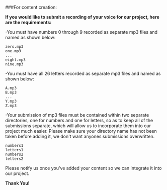###For content creation:

**If you would like to submit a recording of your voice for our project, here are the requirements:**

-You must have numbers 0 through 9 recorded as separate mp3 files and named as shown below:
  ```
  zero.mp3
  one.mp3
  ...
  eight.mp3
  nine.mp3
  ```
  
-You must have all 26 letters recorded as separate mp3 files and named as shown below:
  ```
  A.mp3
  B.mp3
  ...
  Y.mp3
  Z.mp3
  ```

-Your submission of mp3 files must be contained within two separate directories, one for numbers and one for letters, so as to keep all of the submissions separate, which will allow us to incorporate them into our project much easier. Please make sure your directory name has not been taken before adding it, we don't want anyones submissions overwritten.
  ```
  numbers1
  letters1
  numbers2
  letters2
  ```

Please notify us once you've added your content so we can integrate it into our project.

**Thank You!**
